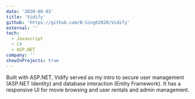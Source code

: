 ```yaml
---
date: '2020-08-03'
title: 'Vidify'
github: 'https://github.com/B-Singh2020/Vidify'
external: ''
tech:
  - Javascript
  - C#
  - ASP.NET
company: ''
showInProjects: true
---
```


Built with ASP.NET, Vidify served as my intro to secure user management (ASP.NET Identity) and database interaction (Entity Framework). It has a responsive UI for movie browsing and user rentals and admin management.
